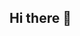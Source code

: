 ## Hi there 👋

<!--
**Yiyun-L/Yiyun-L** is a ✨ _special_ ✨ repository because its `README.md` (this file) appears on your GitHub profile.

# 👋 Hi, I'm Yiyun Liu

🎓 M.Sc. candidate in Machine Learning at Université de Montréal (MILA)  
📍 Based in Montreal, Canada  
📧 yiyun.liu@umontreal.ca

---

## 🚀 About Me

I’m a data-driven, problem-solving machine learning enthusiast with hands-on experience in:

- 🧠 **NLP pipelines and LLM-based applications** (spaCy, HuggingFace, GPT)
- 📊 **Data science and predictive modeling** (scikit-learn, XGBoost)
- 💻 **Deployment & DevOps for ML apps** (Flask, Streamlit, Docker)
- 🏦 **Financial risk modeling & fraud detection** (Python, TensorFlow, SQL)

Currently pursuing my master's degree at [MILA](https://mila.quebec/en), focusing on machine learning and representation learning.

---

## 🛠️ Tech Stack

**Languages**: Python, SQL, C/C++  
**Frameworks**: TensorFlow, scikit-learn, XGBoost, NumPy, pandas  
**Visualization**: Matplotlib, Seaborn, Plotly  
**Tools**: Git, Docker, MLflow, Jupyter, VS Code  
**LLM/AI**: GPT Prompt Engineering, Few-shot Learning, Summarization

---

## 📌 Featured Projects

### 🔹 [NHL Shot Analysis & Goal Prediction](https://github.com/your-username/your-project)
Built a predictive model for goal scoring from NHL shot data  
→ Engineered features, trained models (XGBoost), visualized patterns, deployed with Streamlit & Docker

### 🔹 [LLM-Powered News Monitoring System](https://github.com/your-username/your-project)
Automated weekly news curation using GPT & prompt engineering  
→ Summarized and scored articles, fine-tuned output, cut manual work by 50%

---

## 📈 GitHub Stats (for fun!)

![Yiyun's GitHub stats](https://github-readme-stats.vercel.app/api?username=your-username&show_icons=true&theme=default)

---

Thanks for visiting – feel free to check out my work or connect with me!  
